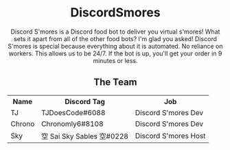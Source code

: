 <html>
<div align="center">
<h1>DiscordSmores</h1>

Discord S'mores is a Discord food bot to deliver you virtual s'mores! What sets it apart from all of the other food bots? I'm glad you asked! Discord S'mores is special because everything about it is automated. No reliance on workers. This allows us to be 24/7. If the bot is up, you'll get your order in 9 minutes or less.

<b>The Team</b>
-----------------------
 <table style="width:100%">
 <tr>
    <th>Name</th>
    <th>Discord Tag</th>
    <th>Job</th>
  </tr>
<tr>
    <td>TJ</td>
    <td>TJDoesCode#6088</td>
    <td>Discord S'mores Dev</td>
  </tr>
  <tr>
    <td>Chrono</td>
    <td>Chronomly6#8108</td>
    <td>Discord S'mores Dev</td>
    </tr>
    <tr>
    <td>Sky</td>
    <td>空 Sai Sky Sables 空#0228</td>
    <td>Discord S'mores Host</td>
  </tr>
    </table> 
</div>
</html>
